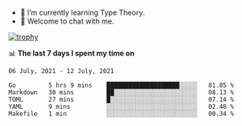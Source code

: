 <!--
### Hi there 👋

- 🤔 I was learning formal verification with Coq formally, but want to **build things** now.
- 😬 I am broadly interested in **computer systems** and **programming languages** (just a beginner 🥺).
- 🤩 (I hope I can) code for fun!

<img src="https://github-readme-stats.vercel.app/api?username=xxchan&show_icons=true&icon_color=0366d6&text_color=24292e&bg_color=ffffff&hide_title=true" />

---
-->


- 🌱 I’m currently learning Type Theory.
- 💬 Welcome to chat with me.


[![trophy](https://github-profile-trophy.vercel.app/?username=xxchan&theme=flat)](https://github.com/xxchan)


📊 **The last 7 days I spent my time on** 

<!--START_SECTION:waka-->
```text
06 July, 2021 - 12 July, 2021

Go         5 hrs 9 mins    ████████████████████░░░░░   81.85 % 
Markdown   30 mins         ██░░░░░░░░░░░░░░░░░░░░░░░   08.13 % 
TOML       27 mins         █░░░░░░░░░░░░░░░░░░░░░░░░   07.14 % 
YAML       9 mins          ░░░░░░░░░░░░░░░░░░░░░░░░░   02.48 % 
Makefile   1 min           ░░░░░░░░░░░░░░░░░░░░░░░░░   00.34 %
```
<!--END_SECTION:waka-->

<!--
**xxchan/xxchan** is a ✨ _special_ ✨ repository because its `README.md` (this file) appears on your GitHub profile.

Here are some ideas to get you started:

- 🔭 I’m currently working on ...
- 🌱 I’m currently learning ...
- 👯 I’m looking to collaborate on ...
- 🤔 I’m looking for help with ...
- 💬 Ask me about ...
- 📫 How to reach me: ...
- 😄 Pronouns: ...
- ⚡ Fun fact: ...
-->
